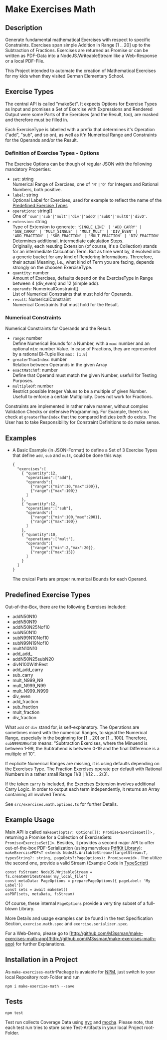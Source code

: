 # Make Exercises Math
## Description
Generate fundamental mathematical Exercises with respect to specific Constraints. Exercises span simple Addition in Range [1 .. 20] up to the Subtraction of Fractions. 
Exercises are returned as Promise or can be written as PDF-Data into a NodeJS.WriteableStream like a Web-Response or a local PDF-File.

This Project intended to automate the creation of Mathematical Exercises for my kids when they visited German Elementary School. 

## Exercise Types

The central API is called "makeSet". It expects Options for Exercise Types as Input and promises a Set of Exercise with Expressions and Rendered Output were some Parts of the Exercises (and the Result, too), are masked and therefore must be filled in.

Each ExerciseType is labelled with a prefix that determines it's Operation ("add", "sub", and so on), as well as it'n Numerical Range and Constraints for the Operands and/or the Result.

### Definition of Exercise Types - Options

The Exercise Options can be though of regular JSON with the following mandatory Properties:
* `set`: string  
  Numerical Range of Exercises, one of `'N'|'Q'` for Integers and Rational Numbers, both positive.
* `label`: string   
   Optional Label for Exercises, used for example to reflect the name of the [Predefined Exercise Types](#predefined_exercise_types)
* `operations`: string[]  
  One of `'sum'|'sub'|'mult'|'div'|'addQ'|'subQ'|'multQ'|'divQ'`.
* `extension`: string  
  Type of Extension to generate: `'SINGLE_LINE' | 'ADD_CARRY' | 'SUB_CARRY' | 'MULT_SINGLE' | 'MULT_MULT' | 'DIV_EVEN' | 'ADD_FRACTION' | 'SUB_FRACTION' | 'MULT_FRACTION' | 'DIV_FRACTION'`  
  Determines additional, intermediate calculation Steps.  
  Originally, each resuting Extension (of course, it's a Collection) stands for an intermediate Calcuation Term. But as time went by, it evolved into a generic bucket for any kind of Rendering Informations. Threrefore, their actual Meaning, i.e., what kind of Term you are facing, depends strongly on the choosen ExerciseType.
* ```quantity```: number  
  Amount of Exercises, defaults depend on the ExerciseType in Range between 4 (div_even) and 12 (simple add).
* ```operands```: NumericalConstraint[]   
 List of Numerical Constraints that must hold for Operands.
* ```result```: NumericalConstraint  
  Numerical Constraints that must hold for the Result. 

### Numerical Constraints

Numerical Constraints for Operands and the Result.
* ```range```: number  
  Define Numerical Bounds for a Number, with a `max`: number and an optional `min`: number Value. In case of Fractions, they are represented by a rational Bi-Tuple like `max: [1,8]`
* ```greaterThanIndex```: number    
  Relation between Operands in the given Array
* ```exactMatchOf```: number   
  Define that Operand must match the given Number, usefull for Testing Purposes.
* ```multipleOf```: number  
  Restrict possible Integer Values to be a multiple of given Number. Usefull to enforce a certain Multiplicity. Does not work for Fractions.

Constraints are implemented in rather naive manner, without complex Validation Checks or defensive Programming. For Example, there's no check at `greaterThanIndex` that the compared Indizies *both* do exists. The User has to take Responsibility for Constraint Definitions to do make sense. 


## Examples
* A Basic Example (in JSON-Format) to define a Set of 3 Exercise Types that define ```add```, ```sub``` and ```mult```, could be done this way:  
  ```
  {
    "exercises":[
      { "quantity":12, 
        "operations":["add"],
        "operands":[
          {"range":{"min":10,"max":200}},
          {"range":{"max":100}}
        ]
      },
      { "quantity":12, 
        "operations":["sub"],
        "operands":[
          {"range":{"min":100,"max":200}},
          {"range":{"max":100}}
        ]
      },
      { "quantity":10, 
        "operations":["mult"],
        "operands":[
          {"range":{"min":2,"max":20}},
          {"range":{"max":15}}
        ]
      }
    ]
  }
  ```  
   The cruical Parts are proper numerical Bounds for each Operand. 


## Predefined Exercise Types

Out-of-the-Box, there are the following Exercises included:
* addN50N10
* addN50N19
* addN50N25Nof10
* subN50N10
* subN99N10Nof10
* subN99N19Nof10
* multN10N10
* add_add_
* addN50N25subN20
* divN100WithRest
* add_add_carry
* sub_carry
* mult_N999_N9
* mult_N999_N99
* mult_N999_N999
* div_even
* add_fraction
* sub_fraction
* mult_fraction
* div_fraction

What `add` or `div` stand for, is self-explanatory. The Operations are sometimes mixed with the numerical Ranges, to  signal the Numerical Range, especially in the beginning for [1 .. 20] or [1 .. 100]. Therefore, `subN99N19Nof10` means: "Subtraction Exercises, where the Minuend is between 1-99, the Subtrahend is between 0-19 and the final Difference is a multiple of 10". 

If explicite Numerical Ranges are missing, it is using defaults depending on the Exercises Type. The Fraction Exercises operate per default with Rational Numbers in a rather small Range [1/8 | 1/12 ... 2/3]. 

If the token `carry` is included, the Exercises Extension involves additional Carry Logic. In order to output each term independently, it returns an Array containing all involved Terms.  

See `src/exercises.math.options.ts` for further Details.

## Example Usage

Main API is called `makeSet(opts?: Options[]): Promise<ExerciseSet[]>` , returning a Promise for a Collection of ExerciseSets:  `Promise<ExerciseSet[]>`. Besides, it provides a second major API to offer out-of-the-box PDF-Serialization (using marvelous [PdfKit Library](http://pdfkit.org/)): `makeExercisePDF<T extends NodeJS.WritableStream>(targetStream:T, typesString?: string, pageOpts?:PageOptions): Promise<void>` . The utilize the second one, provide a valid Stream (Example Code in [TypeScript](https://www.typescriptlang.org/))

```
const fsStream: NodeJS.WritableStream = fs.createWriteStream('my_local_file')
const metaData: PageOptions = preparePageOptions({ pageLabel: 'My Label'})
const sets = await makeSet()
asPDF(sets, metaData, fsStream)
```
Of course, these internal `PageOptions` provide a very tiny subset of a full-blown Library.

More Details and usage examples can be found in the test Specification Section, `exercise.math.spec` and `exercise.serializer.spec`.

For a Web-Demo, please go to [http://github.com/M3ssman/make-exercises-math-app](http://github.com/M3ssman/make-exercises-math-app) for further Explanations. 

## Installation in a Project

As `make-exercises-math`-Package is avaiable for [NPM](https://www.npmjs.com/package/make-exercises-math), just switch to your local Repository root-Folder and run
```
npm i make-exercise-math --save
```

## Tests 
```
npm test
```

Test run collects Coverage Data using [nyc](https://github.com/istanbuljs/nyc#readme) and [mocha](https://mochajs.org/). Please note, that each test run tries to store some Test-Artifacts in your local Project root-Folder.
